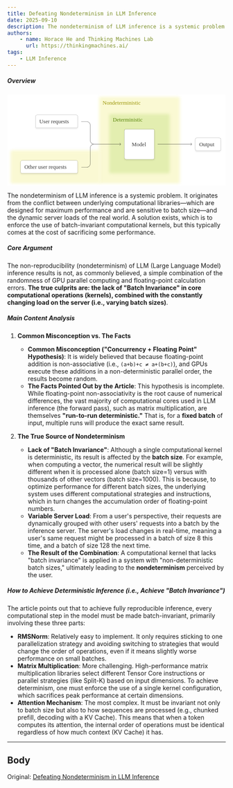 ```yaml
---
title: Defeating Nondeterminism in LLM Inference
date: 2025-09-10
description: The nondeterminism of LLM inference is a systemic problem. It originates from the conflict between underlying computational libraries—which are designed for maximum performance and are sensitive to batch size—and the dynamic server loads of the real world. A solution exists, which is to enforce the use of batch-invariant computational kernels, but this typically comes at the cost of sacrificing some performance.
authors:
    - name: Horace He and Thinking Machines Lab
      url: https://thinkingmachines.ai/
tags:
    - LLM Inference
---
```


##### Overview
<svg width="" height="" viewBox="0 0 600 250" fill="none" xmlns="http://www.w3.org/2000/svg">
  <style>
    text { font-family: &apos;GT America&apos;; }
  </style>
  <rect width="600" height="250" fill="#F5F5F5"/>
  <g clip-path="url(#nd_clip0_249_8276-nondeterministic-svg)">
    <rect width="600" height="250" fill="white"/>
    <g filter="url(#nd_filter0_f_249_8276-nondeterministic-svg)">
      <rect x="252" y="6" width="222" height="238" rx="4" fill="#FAF9D3"/>
    </g>
    <g filter="url(#nd_filter1_f_249_8276-nondeterministic-svg)">
      <rect x="9" y="153" width="247" height="91" rx="4" fill="#FAF9D3"/>
    </g>
    <g filter="url(#nd_filter2_f_249_8276-nondeterministic-svg)">
      <rect x="280" y="53" width="166" height="163" rx="4" fill="#E3EEB0"/>
    </g>
    <g filter="url(#nd_filter3_d_249_8276-nondeterministic-svg)">
      <rect x="322" y="95" width="82" height="82" rx="4" fill="white" shape-rendering="crispEdges"/>
      <rect x="321.5" y="94.5" width="83" height="83" rx="4.5" stroke="black" stroke-opacity="0.2" shape-rendering="crispEdges"/>
      <text fill="#393939" xml:space="preserve" style="white-space: pre" font-family="GT America" font-size="15" letter-spacing="0em"><tspan x="342" y="141.565">Model</tspan></text>
    </g>
    <text fill="#5A850C" xml:space="preserve" style="white-space: pre" font-family="GT America" font-size="15" letter-spacing="0em"><tspan x="290" y="74.065">Deterministic</tspan></text>
    <text fill="#9C960A" xml:space="preserve" style="white-space: pre" font-family="GT America" font-size="15" letter-spacing="0em"><tspan x="262" y="27.065">Nondeterministic</tspan></text>
    <g filter="url(#nd_filter4_d_249_8276-nondeterministic-svg)">
      <rect x="78" y="56" width="115" height="35" rx="4" fill="white" shape-rendering="crispEdges"/>
      <rect x="77.5" y="55.5" width="116" height="36" rx="4.5" stroke="black" stroke-opacity="0.2" shape-rendering="crispEdges"/>
      <text fill="#393939" xml:space="preserve" style="white-space: pre" font-family="GT America" font-size="15" letter-spacing="0em"><tspan x="88" y="79.065">User requests</tspan></text>
    </g>
    <g filter="url(#nd_filter5_d_249_8276-nondeterministic-svg)">
      <rect x="37" y="181" width="156" height="35" rx="4" fill="white" shape-rendering="crispEdges"/>
      <rect x="36.5" y="180.5" width="157" height="36" rx="4.5" stroke="black" stroke-opacity="0.2" shape-rendering="crispEdges"/>
      <text fill="#393939" xml:space="preserve" style="white-space: pre" font-family="GT America" font-size="15" letter-spacing="0em"><tspan x="47" y="204.065">Other user requests</tspan></text>
    </g>
    <g filter="url(#nd_filter6_d_249_8276-nondeterministic-svg)">
      <rect x="517" y="119" width="69" height="35" rx="4" fill="white" shape-rendering="crispEdges"/>
      <rect x="516.5" y="118.5" width="70" height="36" rx="4.5" stroke="black" stroke-opacity="0.2" shape-rendering="crispEdges"/>
      <text fill="#393939" xml:space="preserve" style="white-space: pre" font-family="GT America" font-size="15" letter-spacing="0em"><tspan x="527" y="142.065">Output</tspan></text>
    </g>
    <path d="M507.354 136.354C507.549 136.158 507.549 135.842 507.354 135.646L504.172 132.464C503.976 132.269 503.66 132.269 503.464 132.464C503.269 132.66 503.269 132.976 503.464 133.172L506.293 136L503.464 138.828C503.269 139.024 503.269 139.34 503.464 139.536C503.66 139.731 503.976 139.731 504.172 139.536L507.354 136.354ZM413 136V136.5H507V136V135.5H413V136Z" fill="black" fill-opacity="0.5"/>
    <path d="M218.54 73.5137C224.088 73.7948 228.5 78.3821 228.5 84V126C228.5 131.247 232.753 135.5 238 135.5H310.793L308.465 133.172C308.27 132.977 308.27 132.66 308.465 132.465C308.66 132.27 308.977 132.27 309.172 132.465L312.354 135.646C312.549 135.842 312.549 136.158 312.354 136.354L309.172 139.535C308.977 139.73 308.66 139.73 308.465 139.535C308.27 139.34 308.27 139.023 308.465 138.828L310.793 136.5H238C232.753 136.5 228.5 140.753 228.5 146V189.5C228.5 195.299 223.799 200 218 200H203.5V199H218C223.247 199 227.5 194.747 227.5 189.5V146C227.5 141.319 230.563 137.355 234.794 136C230.563 134.645 227.5 130.681 227.5 126V84C227.5 78.9174 223.509 74.7673 218.489 74.5127L218 74.5H203V73.5H218L218.54 73.5137Z" fill="black" fill-opacity="0.5"/>
  </g>
  <defs>
    <filter id="nd_filter0_f_249_8276-nondeterministic-svg" x="244" y="-2" width="238" height="254" filterUnits="userSpaceOnUse" color-interpolation-filters="sRGB">
      <feFlood flood-opacity="0" result="BackgroundImageFix"/>
      <feBlend mode="normal" in="SourceGraphic" in2="BackgroundImageFix" result="shape"/>
      <feGaussianBlur stdDeviation="4" result="nd_effect1_foregroundBlur_249_8276"/>
    </filter>
    <filter id="nd_filter1_f_249_8276-nondeterministic-svg" x="1" y="145" width="263" height="107" filterUnits="userSpaceOnUse" color-interpolation-filters="sRGB">
      <feFlood flood-opacity="0" result="BackgroundImageFix"/>
      <feBlend mode="normal" in="SourceGraphic" in2="BackgroundImageFix" result="shape"/>
      <feGaussianBlur stdDeviation="4" result="nd_effect2_foregroundBlur_249_8276"/>
    </filter>
    <filter id="nd_filter2_f_249_8276-nondeterministic-svg" x="272" y="45" width="182" height="179" filterUnits="userSpaceOnUse" color-interpolation-filters="sRGB">
      <feFlood flood-opacity="0" result="BackgroundImageFix"/>
      <feBlend mode="normal" in="SourceGraphic" in2="BackgroundImageFix" result="shape"/>
      <feGaussianBlur stdDeviation="4" result="nd_effect3_foregroundBlur_249_8276"/>
    </filter>
    <filter id="nd_filter3_d_249_8276-nondeterministic-svg" x="317" y="92" width="92" height="92" filterUnits="userSpaceOnUse" color-interpolation-filters="sRGB">
      <feFlood flood-opacity="0" result="BackgroundImageFix"/>
      <feColorMatrix in="SourceAlpha" type="matrix" values="0 0 0 0 0 0 0 0 0 0 0 0 0 0 0 0 0 0 127 0" result="hardAlpha"/>
      <feOffset dy="2"/>
      <feGaussianBlur stdDeviation="2"/>
      <feComposite in2="hardAlpha" operator="out"/>
      <feColorMatrix type="matrix" values="0 0 0 0 0 0 0 0 0 0 0 0 0 0 0 0 0 0 0.08 0"/>
      <feBlend mode="normal" in2="BackgroundImageFix" result="nd_effect1_dropShadow_249_8276"/>
      <feBlend mode="normal" in="SourceGraphic" in2="nd_effect1_dropShadow_249_8276" result="shape"/>
    </filter>
    <filter id="nd_filter4_d_249_8276-nondeterministic-svg" x="73" y="53" width="125" height="45" filterUnits="userSpaceOnUse" color-interpolation-filters="sRGB">
      <feFlood flood-opacity="0" result="BackgroundImageFix"/>
      <feColorMatrix in="SourceAlpha" type="matrix" values="0 0 0 0 0 0 0 0 0 0 0 0 0 0 0 0 0 0 127 0" result="hardAlpha"/>
      <feOffset dy="2"/>
      <feGaussianBlur stdDeviation="2"/>
      <feComposite in2="hardAlpha" operator="out"/>
      <feColorMatrix type="matrix" values="0 0 0 0 0 0 0 0 0 0 0 0 0 0 0 0 0 0 0.08 0"/>
      <feBlend mode="normal" in2="BackgroundImageFix" result="nd_effect2_dropShadow_249_8276"/>
      <feBlend mode="normal" in="SourceGraphic" in2="nd_effect2_dropShadow_249_8276" result="shape"/>
    </filter>
    <filter id="nd_filter5_d_249_8276-nondeterministic-svg" x="32" y="178" width="166" height="45" filterUnits="userSpaceOnUse" color-interpolation-filters="sRGB">
      <feFlood flood-opacity="0" result="BackgroundImageFix"/>
      <feColorMatrix in="SourceAlpha" type="matrix" values="0 0 0 0 0 0 0 0 0 0 0 0 0 0 0 0 0 0 127 0" result="hardAlpha"/>
      <feOffset dy="2"/>
      <feGaussianBlur stdDeviation="2"/>
      <feComposite in2="hardAlpha" operator="out"/>
      <feColorMatrix type="matrix" values="0 0 0 0 0 0 0 0 0 0 0 0 0 0 0 0 0 0 0.08 0"/>
      <feBlend mode="normal" in2="BackgroundImageFix" result="nd_effect3_dropShadow_249_8276"/>
      <feBlend mode="normal" in="SourceGraphic" in2="nd_effect3_dropShadow_249_8276" result="shape"/>
    </filter>
    <filter id="nd_filter6_d_249_8276-nondeterministic-svg" x="512" y="116" width="79" height="45" filterUnits="userSpaceOnUse" color-interpolation-filters="sRGB">
      <feFlood flood-opacity="0" result="BackgroundImageFix"/>
      <feColorMatrix in="SourceAlpha" type="matrix" values="0 0 0 0 0 0 0 0 0 0 0 0 0 0 0 0 0 0 127 0" result="hardAlpha"/>
      <feOffset dy="2"/>
      <feGaussianBlur stdDeviation="2"/>
      <feComposite in2="hardAlpha" operator="out"/>
      <feColorMatrix type="matrix" values="0 0 0 0 0 0 0 0 0 0 0 0 0 0 0 0 0 0 0.08 0"/>
      <feBlend mode="normal" in2="BackgroundImageFix" result="nd_effect4_dropShadow_249_8276"/>
      <feBlend mode="normal" in="SourceGraphic" in2="nd_effect4_dropShadow_249_8276" result="shape"/>
    </filter>
    <clipPath id="nd_clip0_249_8276-nondeterministic-svg">
      <rect width="600" height="250" fill="white"/>
    </clipPath>
  </defs>
</svg>

The nondeterminism of LLM inference is a systemic problem. It originates from the conflict between underlying computational libraries—which are designed for maximum performance and are sensitive to batch size—and the dynamic server loads of the real world. A solution exists, which is to enforce the use of batch-invariant computational kernels, but this typically comes at the cost of sacrificing some performance.

##### Core Argument
The non-reproducibility (nondeterminism) of LLM (Large Language Model) inference results is not, as commonly believed, a simple combination of the randomness of GPU parallel computing and floating-point calculation errors. **The true culprits are: the lack of "Batch Invariance" in core computational operations (kernels), combined with the constantly changing load on the server (i.e., varying batch sizes)**.

##### Main Content Analysis
1.  **Common Misconception vs. The Facts**
    -   **Common Misconception ("Concurrency + Floating Point" Hypothesis)**: It is widely believed that because floating-point addition is non-associative (i.e., `(a+b)+c ≠ a+(b+c)`), and GPUs execute these additions in a non-deterministic parallel order, the results become random.
    -   **The Facts Pointed Out by the Article**: This hypothesis is incomplete. While floating-point non-associativity is the root cause of numerical differences, the vast majority of computational cores used in LLM inference (the forward pass), such as matrix multiplication, are themselves **"run-to-run deterministic."** That is, for a **fixed batch** of input, multiple runs will produce the exact same result.

2.  **The True Source of Nondeterminism**
    -   **Lack of "Batch Invariance"**: Although a single computational kernel is deterministic, its result is affected by the **batch size**. For example, when computing a vector, the numerical result will be slightly different when it is processed alone (batch size=1) versus with thousands of other vectors (batch size=1000). This is because, to optimize performance for different batch sizes, the underlying system uses different computational strategies and instructions, which in turn changes the accumulation order of floating-point numbers.
    -   **Variable Server Load**: From a user's perspective, their requests are dynamically grouped with other users' requests into a batch by the inference server. The server's load changes in real-time, meaning a user's same request might be processed in a batch of size 8 this time, and a batch of size 128 the next time.
    -   **The Result of the Combination**: A computational kernel that lacks "batch invariance" is applied in a system with "non-deterministic batch sizes," ultimately leading to the **nondeterminism** perceived by the user.

##### How to Achieve Deterministic Inference (i.e., Achieve "Batch Invariance")
The article points out that to achieve fully reproducible inference, every computational step in the model must be made batch-invariant, primarily involving these three parts:

-   **RMSNorm**: Relatively easy to implement. It only requires sticking to one parallelization strategy and avoiding switching to strategies that would change the order of operations, even if it means slightly worse performance on small batches.
-   **Matrix Multiplication**: More challenging. High-performance matrix multiplication libraries select different Tensor Core instructions or parallel strategies (like Split-K) based on input dimensions. To achieve determinism, one must enforce the use of a single kernel configuration, which sacrifices peak performance at certain dimensions.
-   **Attention Mechanism**: The most complex. It must be invariant not only to batch size but also to how sequences are processed (e.g., chunked prefill, decoding with a KV Cache). This means that when a token computes its attention, the internal order of operations must be identical regardless of how much context (KV Cache) it has.

<!-- excerpt -->

---

Body
------------------------
Original: [Defeating Nondeterminism in LLM Inference](https://thinkingmachines.ai/blog/defeating-nondeterminism-in-llm-inference/)
